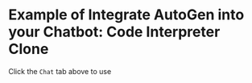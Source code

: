 # Example of Integrate AutoGen into your Chatbot: Code Interpreter Clone


Click the `Chat` tab above to use